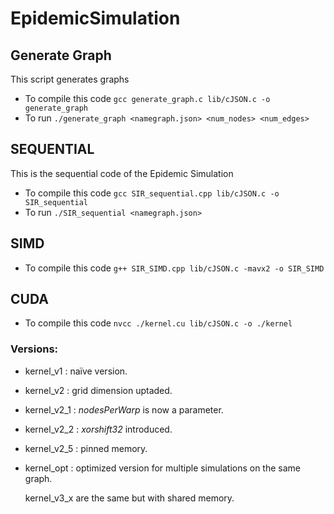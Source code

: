 # EpidemicSimulation

## Generate Graph
This script generates graphs
- To compile this code ```gcc generate_graph.c lib/cJSON.c -o generate_graph```
- To run ```./generate_graph <namegraph.json> <num_nodes> <num_edges>```

## SEQUENTIAL
This is the sequential code of the Epidemic Simulation
- To compile this code ```gcc SIR_sequential.cpp lib/cJSON.c -o SIR_sequential```
- To run ```./SIR_sequential <namegraph.json>```

## SIMD
- To compile this code ```g++ SIR_SIMD.cpp lib/cJSON.c -mavx2 -o SIR_SIMD```


## CUDA
- To compile this code ```nvcc ./kernel.cu lib/cJSON.c -o ./kernel```

### Versions:
- kernel_v1 : naïve version.
- kernel_v2 : grid dimension uptaded.
- kernel_v2_1 : *nodesPerWarp* is now a parameter.
- kernel_v2_2 : *xorshift32* introduced.
- kernel_v2_5 : pinned memory.
- kernel_opt : optimized version for multiple simulations on the same graph.

  kernel_v3_x are the same but with shared memory.
